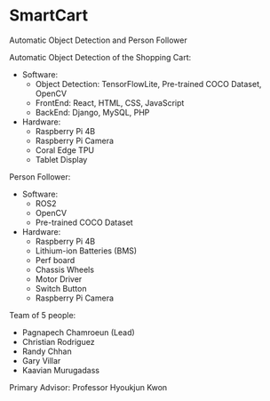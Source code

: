 # SmartCart
Automatic Object Detection and Person Follower 

Automatic Object Detection of the Shopping Cart: 
  - Software: 
    - Object Detection: TensorFlowLite, Pre-trained COCO Dataset, OpenCV
    - FrontEnd: React, HTML, CSS, JavaScript
    - BackEnd: Django, MySQL, PHP
  - Hardware:
    - Raspberry Pi 4B
    - Raspberry Pi Camera
    - Coral Edge TPU
    - Tablet Display 

Person Follower: 
  - Software:
    - ROS2
    - OpenCV
    - Pre-trained COCO Dataset
  - Hardware:
    - Raspberry Pi 4B
    - Lithium-ion Batteries (BMS) 
    - Perf board
    - Chassis Wheels 
    - Motor Driver
    - Switch Button
    - Raspberry Pi Camera

Team of 5 people: 
  - Pagnapech Chamroeun (Lead)
  - Christian Rodriguez
  - Randy Chhan
  - Gary Villar
  - Kaavian Murugadass

Primary Advisor: Professor Hyoukjun Kwon
